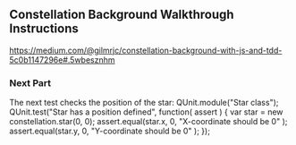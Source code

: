 ## Constellation Background Walkthrough Instructions
https://medium.com/@gilmrjc/constellation-background-with-js-and-tdd-5c0b1147296e#.5wbesznhm

### Next Part
The next test checks the position of the star:
QUnit.module("Star class");
QUnit.test("Star has a position defined", function( assert ) {
  var star = new constellation.star(0, 0);
  assert.equal(star.x, 0, "X-coordinate should be 0" );
  assert.equal(star.y, 0, "Y-coordinate should be 0" );
});
